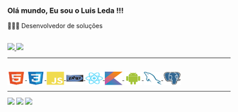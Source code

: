 ### Olá mundo, Eu sou o Luis Leda !!!
👨🏻‍💻 Desenvolvedor de soluções

 <div><br>
  <a href="https://github.com/luisleda">
  <img height="180em" src="https://github-readme-stats.vercel.app/api?username=luisleda&show_icons=true&theme=dark&include_all_commits=true&count_private=true"/>
  <img height="180em" src="https://github-readme-stats.vercel.app/api/top-langs/?username=luisleda&layout=compact&langs_count=7&theme=dark"/>
</div>
 <hr>
 
 <div style="display: inline_block"><br>
  <img align="center" alt="Luis-Js" height="30" width="40" src="https://raw.githubusercontent.com/devicons/devicon/master/icons/html5/html5-original.svg">
  <img align="center" alt="Luis-Ts" height="30" width="40" src="https://raw.githubusercontent.com/devicons/devicon/master/icons/css3/css3-original.svg">
  <img align="center" alt="Luis-Ts" height="30" width="40" src="https://raw.githubusercontent.com/devicons/devicon/master/icons/javascript/javascript-plain.svg">
  <img align="center" alt="Luis-Ts" height="30" width="40" src="https://raw.githubusercontent.com/devicons/devicon/master/icons/php/php-original.svg">
  <img align="center" alt="Luis-React" height="30" width="40" src="https://raw.githubusercontent.com/devicons/devicon/master/icons/react/react-original.svg">
  <img align="center" alt="Luis-HTML" height="30" width="40" src="https://raw.githubusercontent.com/devicons/devicon/master/icons/kotlin/kotlin-original.svg">
  <img align="center" alt="Luis-CSS" height="30" width="40" src="https://raw.githubusercontent.com/devicons/devicon/master/icons/android/android-original.svg">
  <img align="center" alt="Luis-Python" height="30" width="40" src="https://raw.githubusercontent.com/devicons/devicon/master/icons/mysql/mysql-original.svg">
  <img align="center" alt="Luis-pstgresql" height="30" width="40" src="https://raw.githubusercontent.com/devicons/devicon/master/icons/postgresql/postgresql-original.svg">
</div>
 <hr>
  
 <div> 
  <a href="https://instagram.com/_kingnetinho" target="_blank"><img src="https://img.shields.io/badge/-Instagram-%23E4405F?style=for-the-badge&logo=instagram&logoColor=white" target="_blank"></a>
  <a href = "mailto:luis_neto@live.com"><img src="https://img.shields.io/badge/Microsoft_Outlook-0078D4?style=for-the-badge&logo=microsoft-outlook&logoColor=white"></a>
  <a href="https://www.linkedin.com/in/netoleda" target="_blank"><img src="https://img.shields.io/badge/-LinkedIn-%230077B5?style=for-the-badge&logo=linkedin&logoColor=white" target="_blank"></a> 
 
</div>
 
